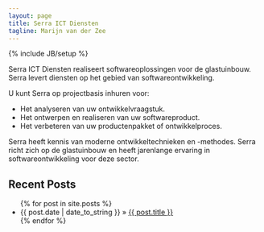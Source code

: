 ```yaml
---
layout: page
title: Serra ICT Diensten
tagline: Marijn van der Zee
---
```

{% include JB/setup %}

Serra ICT Diensten realiseert softwareoplossingen voor de glastuinbouw. Serra levert diensten op het gebied van softwareontwikkeling. 

U kunt Serra op projectbasis inhuren voor:

 * Het analyseren van uw ontwikkelvraagstuk.
 * Het ontwerpen en realiseren van uw softwareproduct.
 * Het verbeteren van uw productenpakket of ontwikkelproces.
 
 Serra heeft kennis van moderne ontwikkeltechnieken en -methodes. Serra richt zich op de glastuinbouw en heeft jarenlange ervaring in softwareontwikkeling voor deze sector.


    
## Recent Posts

<ul class="posts">
  {% for post in site.posts %}
    <li><span>{{ post.date | date_to_string }}</span> &raquo; <a href="{{ BASE_PATH }}{{ post.url }}">{{ post.title }}</a></li>
  {% endfor %}
</ul>
